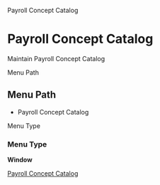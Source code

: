 
Payroll Concept Catalog
# Payroll Concept Catalog


Maintain Payroll Concept Catalog

Menu Path
## Menu Path



- Payroll Concept Catalog

Menu Type
### Menu Type

**Window**


[Payroll Concept Catalog](../../functional-guide/window/window-payroll-concept-catalog.md)